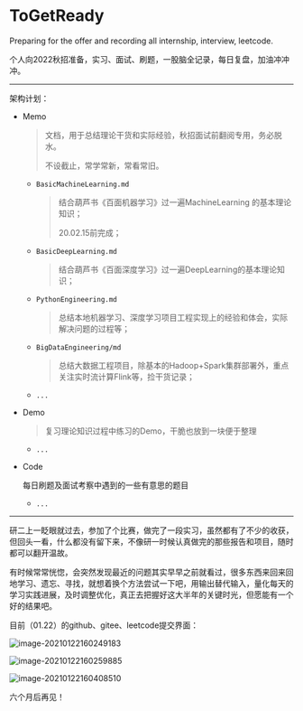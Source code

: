 # ToGetReady
Preparing for the offer and recording all internship, interview, leetcode.

个人向2022秋招准备，实习、面试、刷题，一股脑全记录，每日复盘，加油冲冲冲。

---



架构计划：

- Memo

  > 文档，用于总结理论干货和实际经验，秋招面试前翻阅专用，务必脱水。
  >
  > 不设截止，常学常新，常看常旧。

  - `BasicMachineLearning.md`

    > 结合葫芦书《百面机器学习》过一遍MachineLearning 的基本理论知识；
    >
    > 20.02.15前完成；

  - `BasicDeepLearning.md`

    > 结合葫芦书《百面深度学习》过一遍DeepLearning的基本理论知识；

  - `PythonEngineering.md`

    > 总结本地机器学习、深度学习项目工程实现上的经验和体会，实际解决问题的过程等；

  - `BigDataEngineering/md`

    > 总结大数据工程项目，除基本的Hadoop+Spark集群部署外，重点关注实时流计算Flink等，捡干货记录；

  - `...`

- Demo

  > 复习理论知识过程中练习的Demo，干脆也放到一块便于整理

  - `...`

- Code

  每日刷题及面试考察中遇到的一些有意思的题目

  - `...`



---

研二上一眨眼就过去，参加了个比赛，做完了一段实习，虽然都有了不少的收获，但回头一看，什么都没有留下来，不像研一时候认真做完的那些报告和项目，随时都可以翻开温故。

有时候常常恍惚，会突然发现最近的问题其实早早之前就看过，很多东西来回来回地学习、遗忘、寻找，就想着换个方法尝试一下吧，用输出替代输入，量化每天的学习实践进展，及时调整优化，真正去把握好这大半年的关键时光，但愿能有一个好的结果吧。

目前（01.22）的github、gitee、leetcode提交界面：

![image-20210122160249183](http://wy-typora-img.oss-cn-chengdu.aliyuncs.com/img/image-20210122160249183.png)

![image-20210122160259885](http://wy-typora-img.oss-cn-chengdu.aliyuncs.com/img/image-20210122160259885.png)

![image-20210122160408510](http://wy-typora-img.oss-cn-chengdu.aliyuncs.com/img/image-20210122160408510.png)

六个月后再见！